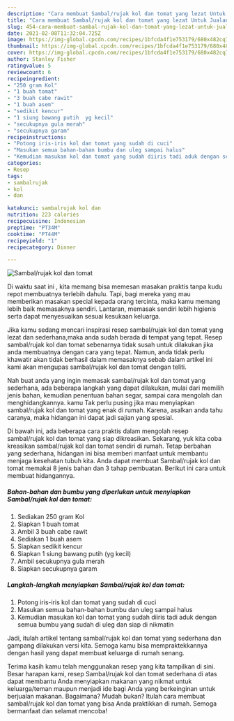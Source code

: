 ```yaml
---
description: "Cara membuat Sambal/rujak kol dan tomat yang lezat Untuk Jualan"
title: "Cara membuat Sambal/rujak kol dan tomat yang lezat Untuk Jualan"
slug: 454-cara-membuat-sambal-rujak-kol-dan-tomat-yang-lezat-untuk-jualan
date: 2021-02-08T11:32:04.725Z
image: https://img-global.cpcdn.com/recipes/1bfcda4f1e753179/680x482cq70/sambalrujak-kol-dan-tomat-foto-resep-utama.jpg
thumbnail: https://img-global.cpcdn.com/recipes/1bfcda4f1e753179/680x482cq70/sambalrujak-kol-dan-tomat-foto-resep-utama.jpg
cover: https://img-global.cpcdn.com/recipes/1bfcda4f1e753179/680x482cq70/sambalrujak-kol-dan-tomat-foto-resep-utama.jpg
author: Stanley Fisher
ratingvalue: 5
reviewcount: 6
recipeingredient:
- "250 gram Kol"
- "1 buah tomat"
- "3 buah cabe rawit"
- "1 buah asem"
- "sedikit kencur"
- "1 siung bawang putih  yg kecil"
- "secukupnya gula merah"
- "secukupnya garam"
recipeinstructions:
- "Potong iris-iris kol dan tomat yang sudah di cuci"
- "Masukan semua bahan-bahan bumbu dan uleg sampai halus"
- "Kemudian masukan kol dan tomat yang sudah diiris tadi aduk dengan semua bumbu yang sudah di uleg dan siap di nikmatin"
categories:
- Resep
tags:
- sambalrujak
- kol
- dan

katakunci: sambalrujak kol dan 
nutrition: 223 calories
recipecuisine: Indonesian
preptime: "PT34M"
cooktime: "PT44M"
recipeyield: "1"
recipecategory: Dinner

---
```



![Sambal/rujak kol dan tomat](https://img-global.cpcdn.com/recipes/1bfcda4f1e753179/680x482cq70/sambalrujak-kol-dan-tomat-foto-resep-utama.jpg)

Di waktu  saat ini , kita memang bisa memesan masakan praktis tanpa kudu repot membuatnya terlebih dahulu. Tapi, bagi mereka yang mau memberikan masakan special kepada orang tercinta, maka kamu memang lebih baik memasaknya sendiri. Lantaran, memasak sendiri lebih higienis serta dapat menyesuaikan sesuai kesukaan keluarga.

Jika kamu sedang mencari inspirasi resep sambal/rujak kol dan tomat yang lezat dan sederhana,maka anda sudah berada di tempat yang tepat. Resep sambal/rujak kol dan tomat  sebenarnya tidak susah untuk dilakukan jika anda membuatnya dengan cara yang tepat. Namun, anda tidak perlu khawatir akan tidak berhasil dalam memasaknya 
sebab dalam artikel ini kami akan mengupas sambal/rujak kol dan tomat dengan teliti.  



Nah buat anda yang ingin memasak sambal/rujak kol dan tomat yang sederhana, ada beberapa langkah yang dapat dilakukan, mulai dari memilih jenis bahan, kemudian penentuan bahan segar, sampai cara mengolah dan menghidangkannya. kamu Tak perlu pusing jika mau menyiapkan sambal/rujak kol dan tomat yang enak di rumah. Karena, asalkan anda  tahu caranya, maka hidangan ini dapat jadi sajian yang spesial.

Di bawah ini, ada beberapa cara praktis  dalam mengolah resep sambal/rujak kol dan tomat yang siap dikreasikan. Sekarang, yuk kita coba kreasikan sambal/rujak kol dan tomat sendiri di rumah. Tetap berbahan yang sederhana, hidangan ini bisa memberi manfaat untuk membantu menjaga kesehatan tubuh kita. Anda dapat membuat Sambal/rujak kol dan tomat memakai 8 jenis bahan dan 3 tahap pembuatan. Berikut ini cara untuk membuat hidangannya.

<!--inarticleads1-->

##### Bahan-bahan dan bumbu yang diperlukan untuk menyiapkan Sambal/rujak kol dan tomat:

1. Sediakan 250 gram Kol
1. Siapkan 1 buah tomat
1. Ambil 3 buah cabe rawit
1. Sediakan 1 buah asem
1. Siapkan sedikit kencur
1. Siapkan 1 siung bawang putih  (yg kecil)
1. Ambil secukupnya gula merah
1. Siapkan secukupnya garam




<!--inarticleads2-->

##### Langkah-langkah menyiapkan Sambal/rujak kol dan tomat:

1. Potong iris-iris kol dan tomat yang sudah di cuci
1. Masukan semua bahan-bahan bumbu dan uleg sampai halus
1. Kemudian masukan kol dan tomat yang sudah diiris tadi aduk dengan semua bumbu yang sudah di uleg dan siap di nikmatin




Jadi, itulah artikel tentang  sambal/rujak kol dan tomat  yang sederhana dan gampang dilakukan versi kita. Semoga kamu bisa mempraktekkannya dengan hasil yang dapat membuat keluarga di rumah senang. 

Terima kasih kamu telah menggunakan resep yang kita tampilkan di sini. Besar harapan kami, resep  Sambal/rujak kol dan tomat sederhana di atas dapat membantu Anda menyiapkan makanan yang nikmat untuk keluarga/teman maupun menjadi ide bagi Anda yang berkeinginan untuk berjualan makanan. Bagaimana? Mudah bukan? Itulah cara membuat sambal/rujak kol dan tomat yang bisa Anda praktikkan di rumah. Semoga bermanfaat dan selamat mencoba!

